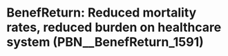 # BenefReturn: __Reduced mortality rates, reduced burden on healthcare system__ (PBN__BenefReturn_1591)

